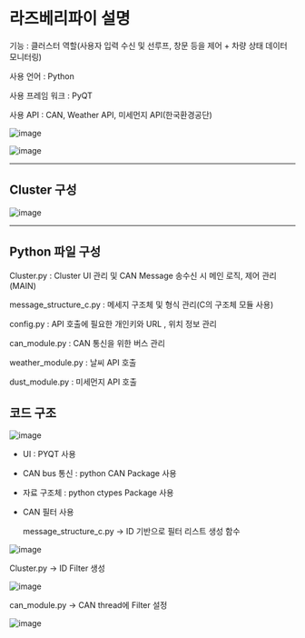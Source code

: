 # 라즈베리파이 설명

기능 : 클러스터 역할(사용자 입력 수신 및 선루프, 창문 등을 제어 + 차량 상태 데이터 모니터링)

사용 언어 : Python

사용 프레임 워크 : PyQT

사용 API : CAN, Weather API, 미세먼지 API(한국환경공단)

![image](https://github.com/user-attachments/assets/7212e9b4-225e-4a9c-88fa-f6034d2c885a)


![image](https://github.com/user-attachments/assets/35e905c6-07c1-4460-a2c4-00d338c50e5b)

---

## Cluster 구성

![image](https://github.com/user-attachments/assets/bb373dfa-3ee3-4f5b-a4e0-d7906ff22290)




---

## Python 파일 구성 

Cluster.py : Cluster UI 관리 및 CAN Message 송수신 시 메인 로직, 제어 관리 (MAIN)

message_structure_c.py : 메세지 구조체 및 형식 관리(C의 구조체 모듈 사용)

config.py : API 호출에 필요한 개인키와 URL , 위치 정보 관리

can_module.py : CAN 통신을 위한 버스 관리

weather_module.py : 날씨 API 호출

dust_module.py : 미세먼지 API 호출



## 코드 구조

![image](https://github.com/user-attachments/assets/b46798b5-71c0-4543-87ac-eab412b466ee)



- UI : PYQT 사용

- CAN bus 통신 : python CAN Package 사용
- 자료 구조체 : python ctypes Package 사용



- CAN 필터 사용

  message_structure_c.py → ID 기반으로 필터 리스트 생성 함수

![image](https://github.com/user-attachments/assets/dc3bfc61-2240-41fc-9246-ff316a56218b)


Cluster.py → ID Filter 생성

![image](https://github.com/user-attachments/assets/a39ba09a-16ec-4027-b9f7-19295b5a09ea)


can_module.py → CAN thread에 Filter 설정

![image](https://github.com/user-attachments/assets/a557c6ca-461e-48ae-81b8-5806202ccdff)


